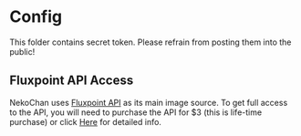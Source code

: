 # Config

This folder contains secret token. Please refrain from posting them into the public!

## Fluxpoint API Access

NekoChan uses [Fluxpoint API](https://fluxpoint.dev/api) as its main image source. To get full access to the API, you will need to purchase the API for $3 (this is life-time purchase) or click [Here](https://fluxpoint.dev/api/access) for detailed info.
